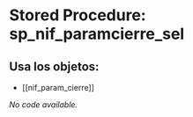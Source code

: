 # Stored Procedure: sp_nif_paramcierre_sel

## Usa los objetos:
- [[nif_param_cierre]]

*No code available.*

